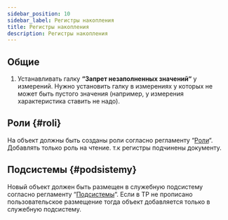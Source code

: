 ```yaml
---
sidebar_position: 10
sidebar_label: Регистры накопления
title: Регистры накопления
description: Регистры накопления
---
```

## Общие

1. Устанавливать галку **“Запрет незаполненных значений“** у измерений. Нужно установить галку в измерениях у которых не может быть пустого значения (например, у измерения характеристика ставить не надо).

## **Роли** {#roli}

На объект должны быть созданы роли согласно регламенту “[Роли](roles.md)“.  Добавлять только роль на чтение. т.к регистры подчинены документу.

## **Подсистемы** {#podsistemy}

Новый объект должен быть размещен в служебную подсистему согласно регламенту “[Подсистемы](subsystem.md)“. Если в ТР не прописано пользовательское размещение тогда объект добавляется только в служебную подсистему.